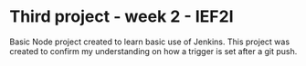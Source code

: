 # Third project - week 2 - IEF2I

Basic Node project created to learn basic use of Jenkins.
This project was created to confirm my understanding on how a trigger is set after a git push.
